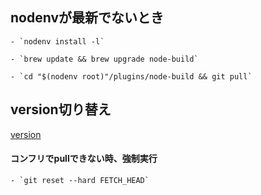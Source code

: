 ## nodenvが最新でないとき 

    - `nodenv install -l`

    - `brew update && brew upgrade node-build`

    - `cd "$(nodenv root)"/plugins/node-build && git pull`

## version切り替え
[version](https://zenn.dev/donchan922/articles/b08a66cf3cbbc5)

#### コンフリでpullできない時、強制実行
    - `git reset --hard FETCH_HEAD`
    
